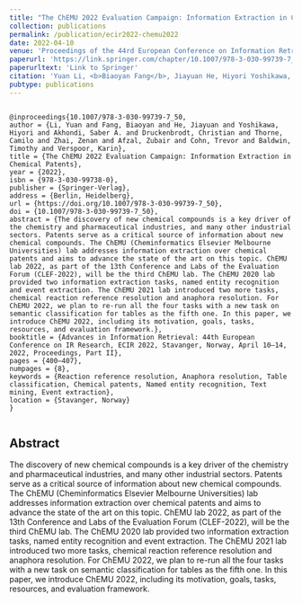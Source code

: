 ```yaml
---
title: "The ChEMU 2022 Evaluation Campaign: Information Extraction in Chemical Patents"
collection: publications
permalink: /publication/ecir2022-chemu2022
date: 2022-04-10
venue: 'Proceedings of the 44rd European Conference on Information Retrieval'
paperurl: 'https://link.springer.com/chapter/10.1007/978-3-030-99739-7_50'
paperurltext: 'Link to Springer'
citation: 'Yuan Li, <b>Biaoyan Fang</b>, Jiayuan He, Hiyori Yoshikawa, Saber A. Akhondi, Christian Druckenbrodt, Camilo Thorne, Zenan Zhai, Zubair Afzal, Trevor Cohn, Timothy Baldwin and Karin Verspoor (2022) <a href="http://biaoyanf.github.io/files/papers/ecir2022-chemu2022.pdf"><u>The ChEMU 2022 Evaluation Campaign: Information Extraction in Chemical Patents</u></a>. In <i>Proceedings of the 44rd European Conference on Information Retrieval (ECIR 2022)</i>, Stavanger, Norway.'
pubtype: publications
---
```


```

@inproceedings{10.1007/978-3-030-99739-7_50,
author = {Li, Yuan and Fang, Biaoyan and He, Jiayuan and Yoshikawa, Hiyori and Akhondi, Saber A. and Druckenbrodt, Christian and Thorne, Camilo and Zhai, Zenan and Afzal, Zubair and Cohn, Trevor and Baldwin, Timothy and Verspoor, Karin},
title = {The ChEMU 2022 Evaluation Campaign: Information Extraction in Chemical Patents},
year = {2022},
isbn = {978-3-030-99738-0},
publisher = {Springer-Verlag},
address = {Berlin, Heidelberg},
url = {https://doi.org/10.1007/978-3-030-99739-7_50},
doi = {10.1007/978-3-030-99739-7_50},
abstract = {The discovery of new chemical compounds is a key driver of the chemistry and pharmaceutical industries, and many other industrial sectors. Patents serve as a critical source of information about new chemical compounds. The ChEMU (Cheminformatics Elsevier Melbourne Universities) lab addresses information extraction over chemical patents and aims to advance the state of the art on this topic. ChEMU lab 2022, as part of the 13th Conference and Labs of the Evaluation Forum (CLEF-2022), will be the third ChEMU lab. The ChEMU 2020 lab provided two information extraction tasks, named entity recognition and event extraction. The ChEMU 2021 lab introduced two more tasks, chemical reaction reference resolution and anaphora resolution. For ChEMU 2022, we plan to re-run all the four tasks with a new task on semantic classification for tables as the fifth one. In this paper, we introduce ChEMU 2022, including its motivation, goals, tasks, resources, and evaluation framework.},
booktitle = {Advances in Information Retrieval: 44th European Conference on IR Research, ECIR 2022, Stavanger, Norway, April 10–14, 2022, Proceedings, Part II},
pages = {400–407},
numpages = {8},
keywords = {Reaction reference resolution, Anaphora resolution, Table classification, Chemical patents, Named entity recognition, Text mining, Event extraction},
location = {Stavanger, Norway}
}


```

## Abstract 
The discovery of new chemical compounds is a key driver of the chemistry and pharmaceutical industries, and many other industrial sectors. Patents serve as a critical source of information about new chemical compounds. The ChEMU (Cheminformatics Elsevier Melbourne Universities) lab addresses information extraction over chemical patents and aims to advance the state of the art on this topic. ChEMU lab 2022, as part of the 13th Conference and Labs of the Evaluation Forum (CLEF-2022), will be the third ChEMU lab. The ChEMU 2020 lab provided two information extraction tasks, named entity recognition and event extraction. The ChEMU 2021 lab introduced two more tasks, chemical reaction reference resolution and anaphora resolution. For ChEMU 2022, we plan to re-run all the four tasks with a new task on semantic classification for tables as the fifth one. In this paper, we introduce ChEMU 2022, including its motivation, goals, tasks, resources, and evaluation framework.